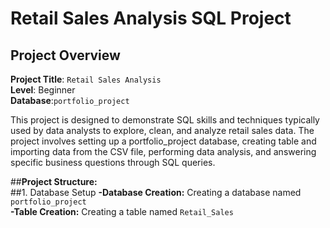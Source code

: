 # Retail Sales Analysis SQL Project
## Project Overview

**Project Title**: `Retail Sales Analysis`  
**Level**: Beginner  
**Database**:`portfolio_project`




This project is designed to demonstrate SQL skills and techniques typically used by data analysts to explore, clean, and analyze retail sales data. The project involves setting up a portfolio_project database, creating table and importing data from the CSV file, performing  data analysis, and answering specific business questions through SQL queries.

##**Project Structure:**  
##1. Database Setup
**-Database Creation:** Creating a database named `portfolio_project`  
**-Table Creation:** Creating a table named `Retail_Sales`
